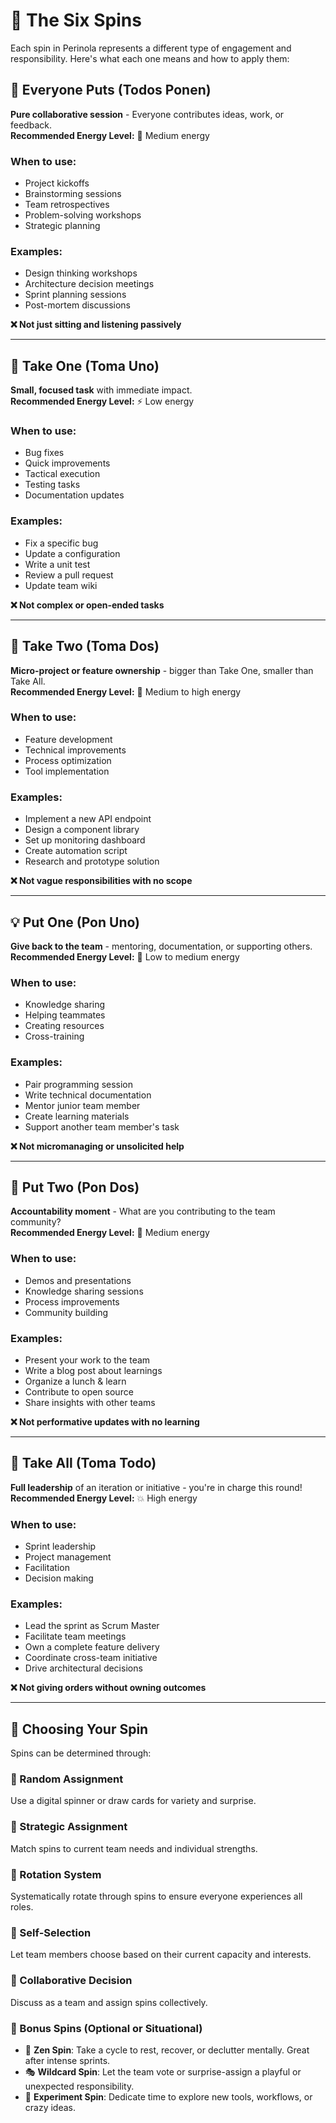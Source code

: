 # 🎲 The Six Spins

Each spin in Perinola represents a different type of engagement and responsibility. Here's what each one means and how to apply them:

## 🤝 Everyone Puts (Todos Ponen)

**Pure collaborative session** - Everyone contributes ideas, work, or feedback.  
**Recommended Energy Level:** 🧠 Medium energy

### When to use:
- Project kickoffs
- Brainstorming sessions  
- Team retrospectives
- Problem-solving workshops
- Strategic planning

### Examples:
- Design thinking workshops
- Architecture decision meetings
- Sprint planning sessions
- Post-mortem discussions

**❌ Not just sitting and listening passively**

---

## 🎯 Take One (Toma Uno)

**Small, focused task** with immediate impact.  
**Recommended Energy Level:** ⚡ Low energy

### When to use:
- Bug fixes
- Quick improvements
- Tactical execution
- Testing tasks
- Documentation updates

### Examples:
- Fix a specific bug
- Update a configuration
- Write a unit test
- Review a pull request
- Update team wiki

**❌ Not complex or open-ended tasks**

---

## 🚀 Take Two (Toma Dos)

**Micro-project or feature ownership** - bigger than Take One, smaller than Take All.  
**Recommended Energy Level:** 🔋 Medium to high energy

### When to use:
- Feature development
- Technical improvements
- Process optimization
- Tool implementation

### Examples:
- Implement a new API endpoint
- Design a component library
- Set up monitoring dashboard
- Create automation script
- Research and prototype solution

**❌ Not vague responsibilities with no scope**

---

## 💡 Put One (Pon Uno)

**Give back to the team** - mentoring, documentation, or supporting others.  
**Recommended Energy Level:** 💬 Low to medium energy

### When to use:
- Knowledge sharing
- Helping teammates
- Creating resources
- Cross-training

### Examples:
- Pair programming session
- Write technical documentation
- Mentor junior team member
- Create learning materials
- Support another team member's task

**❌ Not micromanaging or unsolicited help**

---

## 🔄 Put Two (Pon Dos)

**Accountability moment** - What are you contributing to the team community?  
**Recommended Energy Level:** 🔄 Medium energy

### When to use:
- Demos and presentations
- Knowledge sharing sessions
- Process improvements
- Community building

### Examples:
- Present your work to the team
- Write a blog post about learnings
- Organize a lunch & learn
- Contribute to open source
- Share insights with other teams

**❌ Not performative updates with no learning**

---

## 👑 Take All (Toma Todo)

**Full leadership** of an iteration or initiative - you're in charge this round!  
**Recommended Energy Level:** 💥 High energy

### When to use:
- Sprint leadership
- Project management
- Facilitation
- Decision making

### Examples:
- Lead the sprint as Scrum Master
- Facilitate team meetings
- Own a complete feature delivery
- Coordinate cross-team initiative
- Drive architectural decisions

**❌ Not giving orders without owning outcomes**

---

## 🎯 Choosing Your Spin

Spins can be determined through:

### 🎲 Random Assignment
Use a digital spinner or draw cards for variety and surprise.

### 🎯 Strategic Assignment  
Match spins to current team needs and individual strengths.

### 🔄 Rotation System
Systematically rotate through spins to ensure everyone experiences all roles.

### 🙋 Self-Selection
Let team members choose based on their current capacity and interests.

### 🤝 Collaborative Decision
Discuss as a team and assign spins collectively.

### 🎁 Bonus Spins (Optional or Situational)
- 🧘 **Zen Spin**: Take a cycle to rest, recover, or declutter mentally. Great after intense sprints.
- 🎭 **Wildcard Spin**: Let the team vote or surprise-assign a playful or unexpected responsibility.
- 🧪 **Experiment Spin**: Dedicate time to explore new tools, workflows, or crazy ideas.